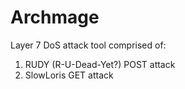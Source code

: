 Archmage
========

Layer 7 DoS attack tool comprised of:

1. RUDY (R-U-Dead-Yet?) POST attack
2. SlowLoris GET attack
